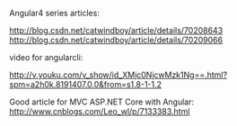 
Angular4 series articles:

http://blog.csdn.net/catwindboy/article/details/70208643
http://blog.csdn.net/catwindboy/article/details/70209066

video for angularcli:

http://v.youku.com/v_show/id_XMjc0NjcwMzk1Ng==.html?spm=a2h0k.8191407.0.0&from=s1.8-1-1.2

Good article for MVC ASP.NET Core with Angular:
http://www.cnblogs.com/Leo_wl/p/7133383.html